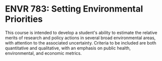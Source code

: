 # ENVR 783: Setting Environmental Priorities

This course is intended to develop a student's ability to estimate the relative merits of research and policy actions in several broad environmental areas, with attention to the associated uncertainty. Criteria to be included are both quantitative and qualitative, with an emphasis on public health, environmental, and economic metrics.